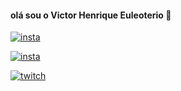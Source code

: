 
#### olá sou o Victor Henrique Euleoterio 👋

[![insta](https://www.instagram.com/vitinho_eh_s2/)]()

[![insta](https://www.instagram.com/vitinho_eh_s2/)]()

[![twitch](https://www.twitch.tv/vvitinho_21)]()
